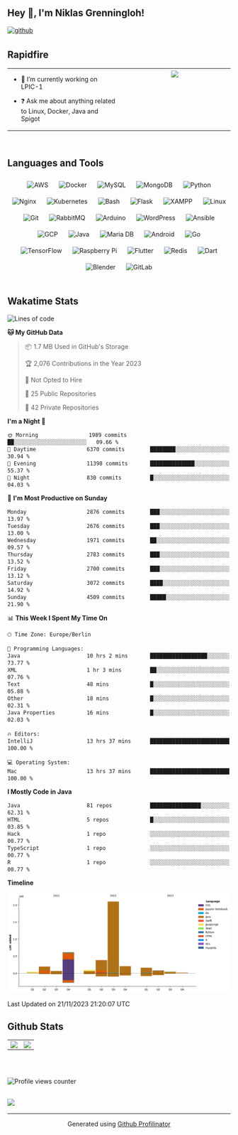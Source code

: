## Hey 👋, I'm Niklas Grenningloh!  
  

<a href="https://github.com/base2code" target="_blank">
<img src=https://img.shields.io/badge/github-%2324292e.svg?&style=for-the-badge&logo=github&logoColor=white alt=github style="margin-bottom: 5px;" />
</a>  
  

<br/>  


## Rapidfire  
<table><tr><td valign="top" width="50%">

- 🌱 I’m currently working on LPIC-1
  

- ❓ Ask me about anything related to Linux, Docker, Java and Spigot  


</td><td valign="top" width="50%">

<div align="center">
<img src="https://rishavanand.github.io/static/images/greetings.gif" align="center" style="width: 100%" />
</div>  


</td></tr></table>  

<br/>  


## Languages and Tools  
<div align="center">  
<img style="margin: 10px" src="https://profilinator.rishav.dev/skills-assets/amazonwebservices-original-wordmark.svg" alt="AWS" height="25" />  
<img style="margin: 10px" src="https://profilinator.rishav.dev/skills-assets/docker-original-wordmark.svg" alt="Docker" height="25" />  
<img style="margin: 10px" src="https://profilinator.rishav.dev/skills-assets/mysql-original-wordmark.svg" alt="MySQL" height="25" />  
<img style="margin: 10px" src="https://profilinator.rishav.dev/skills-assets/mongodb-original-wordmark.svg" alt="MongoDB" height="25" />  
<img style="margin: 10px" src="https://profilinator.rishav.dev/skills-assets/python-original.svg" alt="Python" height="25" />  
<img style="margin: 10px" src="https://profilinator.rishav.dev/skills-assets/nginx-original.svg" alt="Nginx" height="25" />  
<img style="margin: 10px" src="https://profilinator.rishav.dev/skills-assets/kubernetes-icon.svg" alt="Kubernetes" height="25" />  
<img style="margin: 10px" src="https://profilinator.rishav.dev/skills-assets/gnu_bash-icon.svg" alt="Bash" height="25" />  
<img style="margin: 10px" src="https://profilinator.rishav.dev/skills-assets/flask.png" alt="Flask" height="25" />  
<img style="margin: 10px" src="https://profilinator.rishav.dev/skills-assets/xampp.png" alt="XAMPP" height="25" />  
<img style="margin: 10px" src="https://profilinator.rishav.dev/skills-assets/linux-original.svg" alt="Linux" height="25" />  
<img style="margin: 10px" src="https://profilinator.rishav.dev/skills-assets/git-scm-icon.svg" alt="Git" height="25" />  
<img style="margin: 10px" src="https://profilinator.rishav.dev/skills-assets/rabbitmq-icon.svg" alt="RabbitMQ" height="25" />  
<img style="margin: 10px" src="https://profilinator.rishav.dev/skills-assets/arduino.png" alt="Arduino" height="25" />  
<img style="margin: 10px" src="https://profilinator.rishav.dev/skills-assets/wordpress.png" alt="WordPress" height="25" />  
<img style="margin: 10px" src="https://profilinator.rishav.dev/skills-assets/ansible.png" alt="Ansible" height="25" />  
<img style="margin: 10px" src="https://profilinator.rishav.dev/skills-assets/google_cloud-icon.svg" alt="GCP" height="25" />  
<img style="margin: 10px" src="https://profilinator.rishav.dev/skills-assets/java-original-wordmark.svg" alt="Java" height="25" />  
<img style="margin: 10px" src="https://profilinator.rishav.dev/skills-assets/mariadb.png" alt="Maria DB" height="25" />  
<img style="margin: 10px" src="https://profilinator.rishav.dev/skills-assets/android-original-wordmark.svg" alt="Android" height="25" />  
<img style="margin: 10px" src="https://profilinator.rishav.dev/skills-assets/go-original.svg" alt="Go" height="25" />  
<img style="margin: 10px" src="https://profilinator.rishav.dev/skills-assets/tensorflow-icon.svg" alt="TensorFlow" height="25" />  
<img style="margin: 10px" src="https://profilinator.rishav.dev/skills-assets/raspberrypi.png" alt="Raspberry Pi" height="25" />  
<img style="margin: 10px" src="https://profilinator.rishav.dev/skills-assets/flutterio-icon.svg" alt="Flutter" height="25" />  
<img style="margin: 10px" src="https://profilinator.rishav.dev/skills-assets/redis-original-wordmark.svg" alt="Redis" height="25" />  
<img style="margin: 10px" src="https://profilinator.rishav.dev/skills-assets/dartlang-icon.svg" alt="Dart" height="25" />  
<img style="margin: 10px" src="https://profilinator.rishav.dev/skills-assets/blender_community_badge_white.svg" alt="Blender" height="25" />  
<img style="margin: 10px" src="https://profilinator.rishav.dev/skills-assets/gitlab.svg" alt="GitLab" height="25" />  
</div>  

<br/>  

## Wakatime Stats

<!--START_SECTION:waka-->
![Lines of code](https://img.shields.io/badge/From%20Hello%20World%20I%27ve%20Written-4.0%20million%20lines%20of%20code-blue)

**🐱 My GitHub Data** 

> 📦 1.7 MB Used in GitHub's Storage 
 > 
> 🏆 2,076 Contributions in the Year 2023
 > 
> 🚫 Not Opted to Hire
 > 
> 📜 25 Public Repositories 
 > 
> 🔑 42 Private Repositories 
 > 
**I'm a Night 🦉** 

```text
🌞 Morning                1989 commits        ██░░░░░░░░░░░░░░░░░░░░░░░   09.66 % 
🌆 Daytime                6370 commits        ████████░░░░░░░░░░░░░░░░░   30.94 % 
🌃 Evening                11398 commits       ██████████████░░░░░░░░░░░   55.37 % 
🌙 Night                  830 commits         █░░░░░░░░░░░░░░░░░░░░░░░░   04.03 % 
```
📅 **I'm Most Productive on Sunday** 

```text
Monday                   2876 commits        ███░░░░░░░░░░░░░░░░░░░░░░   13.97 % 
Tuesday                  2676 commits        ███░░░░░░░░░░░░░░░░░░░░░░   13.00 % 
Wednesday                1971 commits        ██░░░░░░░░░░░░░░░░░░░░░░░   09.57 % 
Thursday                 2783 commits        ███░░░░░░░░░░░░░░░░░░░░░░   13.52 % 
Friday                   2700 commits        ███░░░░░░░░░░░░░░░░░░░░░░   13.12 % 
Saturday                 3072 commits        ████░░░░░░░░░░░░░░░░░░░░░   14.92 % 
Sunday                   4509 commits        █████░░░░░░░░░░░░░░░░░░░░   21.90 % 
```


📊 **This Week I Spent My Time On** 

```text
🕑︎ Time Zone: Europe/Berlin

💬 Programming Languages: 
Java                     10 hrs 2 mins       ██████████████████░░░░░░░   73.77 % 
XML                      1 hr 3 mins         ██░░░░░░░░░░░░░░░░░░░░░░░   07.76 % 
Text                     48 mins             █░░░░░░░░░░░░░░░░░░░░░░░░   05.88 % 
Other                    18 mins             █░░░░░░░░░░░░░░░░░░░░░░░░   02.31 % 
Java Properties          16 mins             █░░░░░░░░░░░░░░░░░░░░░░░░   02.03 % 

🔥 Editors: 
IntelliJ                 13 hrs 37 mins      █████████████████████████   100.00 % 

💻 Operating System: 
Mac                      13 hrs 37 mins      █████████████████████████   100.00 % 
```

**I Mostly Code in Java** 

```text
Java                     81 repos            ████████████████░░░░░░░░░   62.31 % 
HTML                     5 repos             █░░░░░░░░░░░░░░░░░░░░░░░░   03.85 % 
Hack                     1 repo              ░░░░░░░░░░░░░░░░░░░░░░░░░   00.77 % 
TypeScript               1 repo              ░░░░░░░░░░░░░░░░░░░░░░░░░   00.77 % 
R                        1 repo              ░░░░░░░░░░░░░░░░░░░░░░░░░   00.77 % 
```



**Timeline**

![Lines of Code chart](https://raw.githubusercontent.com/base2code/base2code/main/assets/bar_graph.png)


 Last Updated on 21/11/2023 21:20:07 UTC
<!--END_SECTION:waka-->


## Github Stats  
<table><tr><td valign="top" width="50%">

<img src="https://github-readme-stats.vercel.app/api?username=base2code&show_icons=true&count_private=true&hide_border=true" align="left" style="width: 100%" />

</td><td valign="top" width="50%">

<img src="https://github-readme-stats.vercel.app/api/top-langs/?username=base2code&hide_border=true&layout=compact" align="left" style="width: 100%" />

</td></tr></table>  

<br/>  

  

<br/>  

![Profile views counter](https://komarev.com/ghpvc/?username=base2code&&style=flat-square)  
  

<br/>  

<div>
            <a href="https://paypal.me/niklasgrenningloh" target="_blank" style="display: inline-block;">
                <img
                    src="https://img.shields.io/badge/Donate-PayPal-blue.svg?style=flat-square" 
                    align="left"
                />
            </a>
<br />

----
<div align="center">Generated using <a href="https://profilinator.rishav.dev/" target="_blank">Github Profilinator</a></div>
